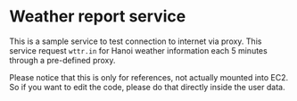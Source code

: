 # Weather report service

This is a sample service to test connection to internet via proxy.
This service request `wttr.in` for Hanoi weather information each 5 minutes through a pre-defined proxy.

Please notice that this is only for references, not actually mounted into EC2. So if you want to edit the code, please do that directly inside the user data.
